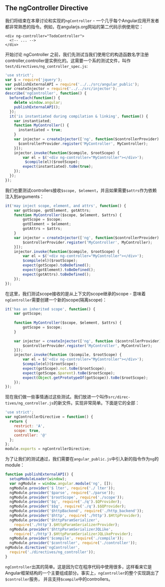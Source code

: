 ## The ngController Directive
我们将结束在本章讨论和实现的`ngController` - 一个几乎每个Angular应用开发者都非常熟悉的指令。例如，在angularjs.org网站的第二代码示例使用它：
```angular2html
<div ng-controller="TodoController">
  <!-- ... -->
</div>
```
开始讨论 ngController 之前，我们先测试当我们使用它的构造函数名字注册controller,controller是实例化的。这需要一个系的测试文件，叫作`test/directives/ng_controller_spec.js`:
```js
'use strict';
var $ = require('jquery');
var publishExternalAPI = require('../../src/angular_public');
var createInjector = require('../../src/injector');
describe('ngController', function() {
  beforeEach(function() {
    delete window.angular;
    publishExternalAPI();
  });
  it('is instantiated during compilation & linking', function() {
    var instantiated;
    function MyController() {
      instantiated = true;
    }
    var injector = createInjector(['ng', function($controllerProvider) {
      $controllerProvider.register('MyController', MyController);
    }]);
    injector.invoke(function($compile, $rootScope) {
        var el = $('<div ng-controller="MyController"></div>');
         $compile(el)($rootScope);
        expect(instantiated).toBe(true);
    });
  });
});
```
我们也要测试controllers接收`$scope, $element`，并且如果需要`$attrs`作为依赖注入到arguments：
```js
it('may inject scope, element, and attrs', function() {
    var gotScope, gotElement, gotAttrs;
    function MyController($scope, $element, $attrs) {
        gotScope = $scope;
        gotElement = $element;
        gotAttrs = $attrs;
    }
    var injector = createInjector(['ng', function($controllerProvider) {
        $controllerProvider.register('MyController', MyController);
    }]);
    injector.invoke(function($compile, $rootScope) {
        var el = $('<div ng-controller="MyController"></div>');
        $compile(el)($rootScope);
        expect(gotScope).toBeDefined();
        expect(gotElement).toBeDefined();
        expect(gotAttrs).toBeDefined();
    });
});
```
在这里，我们测试scope接收的是从上下文的scope继承的scope - 意味着`ngController`需要创建一个新的scope(隔离scope)：
```js
it('has an inherited scope', function() {
    var gotScope;
    
    function MyController($scope, $element, $attrs) {
        gotScope = $scope;
    }
    
    var injector = createInjector(['ng', function ($controllerProvider) {
        $controllerProvider.register('MyController', MyController);
    }]);
    injector.invoke(function ($compile, $rootScope) {
        var el = $('<div ng-controller="MyController"></div>');
        $compile(el)($rootScope);
        expect(gotScope).not.toBe($rootScope);
        expect(gotScope.$parent).toBe($rootScope);
        expect(Object.getPrototypeOf(gotScope)).toBe($rootScope);
    });
});
```
现在我们做一些事情通过这些测试。我们放进一个叫作`src/direc- tives/ng_controller.js`的新文件。实现非常简单。下面是它的全部：
```js
'use strict';
var ngControllerDirective = function() {
  return {
    restrict: 'A',
    scope: true,
    controller: '@'
  }; 
};
module.exports = ngControllerDirective;
```
为了让我们的测试通过，我们需要在`angular_public.js`中引入新的指令作为`ng`的module：
```js
function publishExternalAPI() {
  setupModuleLoader(window);
  var ngModule = window.angular.module('ng', []);
  ngModule.provider('$ lter', require('./ lter'));
  ngModule.provider('$parse', require('./parse'));
  ngModule.provider('$rootScope', require('./scope'));
  ngModule.provider('$q', require('./q').$QProvider);
  ngModule.provider('$$q', require('./q').$$QProvider);
  ngModule.provider('$httpBackend', require('./http_backend'));
  ngModule.provider('$http', require('./http').$HttpProvider);
  ngModule.provider('$httpParamSerializer',
    require('./http').$HttpParamSerializerProvider);
  ngModule.provider('$httpParamSerializerJQLike',
    require('./http').$HttpParamSerializerJQLikeProvider);
  ngModule.provider('$compile', require('./compile'));
  ngModule.provider('$controller', require('./controller'));
ngModule.directive('ngController',
  require('./directives/ng_controller'));
}
```
`ngController`出其的简单。这是因为它在程序代码中使用很多，这样看来它是Angular框架结构的一个主要组成部分。事实上，`ngController`的整个实现跳出了`$controller`服务，
并且支持`$compile`中的controllers。
